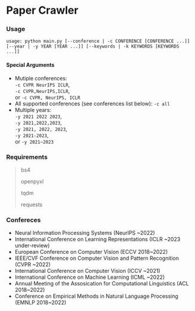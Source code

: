 # Paper Crawler

### Usage

`usage: python main.py [--conference | -c CONFERENCE [CONFERENCE ...]] [--year | -y YEAR [YEAR ...]] [--keywords | -k KEYWORDS [KEYWORDS ...]]`

#### Special Arguments
- Mutiple conferences:  
    `-c CVPR NeurIPS ICLR`,  
    `-c CVPR,NeurIPS,ICLR`,  
    or `-c CVPR, NeurIPS, ICLR`
- All supported conferences (see conferences list below): `-c all`
- Multiple years:  
    `-y 2021 2022 2023`,  
    `-y 2021,2022,2023`,  
    `-y 2021, 2022, 2023`,  
    `-y 2021-2023`,  
    or `-y 2021~2023`

### Requirements

> bs4
>
> openpyxl
>
> tqdm
>
> requests

### Confereces
- Neural Information Processing Systems (NeurIPS ~2022)
- International Conference on Learning Representations (ICLR ~2023 under-review)
- European Conference on Computer Vision (ECCV 2018~2022)
- IEEE/CVF Conference on Computer Vision and Pattern Recognition (CVPR ~2022)
- International Conference on Computer Vision (ICCV ~2021)
- International Conference on Machine Learning (ICML ~2022)
- Annual Meeting of the Assosication for Computational Linguistics (ACL 2018~2022)
- Conference on Empirical Methods in Natural Language Processing (EMNLP 2018~2022)
